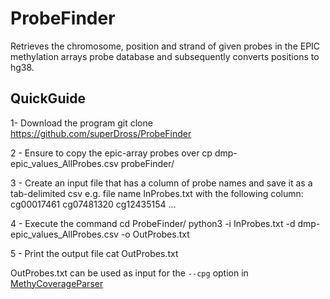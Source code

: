# ProbeFinder
Retrieves the chromosome, position and strand of given probes in the EPIC methylation arrays probe database and subsequently converts positions to hg38.

## QuickGuide
1- Download the program
	git clone https://github.com/superDross/ProbeFinder

2 - Ensure to copy the epic-array probes over
	cp dmp-epic_values_AllProbes.csv probeFinder/

3 - Create an input file that has a column of probe names and save it as a tab-delimited csv e.g. file name InProbes.txt 
with the following column:
	cg00017461
	cg07481320
	cg12435154
	...

4 - Execute the command
	cd ProbeFinder/
	python3 -i InProbes.txt -d dmp-epic_values_AllProbes.csv -o OutProbes.txt

5 - Print the output file 
	cat OutProbes.txt

OutProbes.txt can be used as input for the ```--cpg``` option in [MethyCoverageParser](https://github.com/superDross/MethyCoverageParser)
